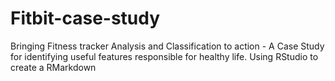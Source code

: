 # Fitbit-case-study
Bringing Fitness tracker Analysis and Classification to action - A Case Study for identifying useful features responsible for healthy life. Using RStudio to create a RMarkdown
